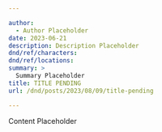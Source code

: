 ```yaml
---

author:
  - Author Placeholder
date: 2023-06-21
description: Description Placeholder
dnd/ref/characters:
dnd/ref/locations:
summary: >
  Summary Placeholder
title: TITLE PENDING
url: /dnd/posts/2023/08/09/title-pending

---
```


Content Placeholder

